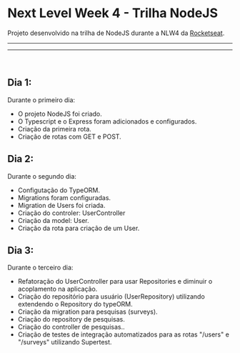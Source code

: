 # Next Level Week 4 - Trilha NodeJS

Projeto desenvolvido na trilha de NodeJS durante a NLW4 da [Rocketseat](https://rocketseat.com.br/).


---
---
<br>

## Dia 1:
Durante o primeiro dia:
  - O projeto NodeJS foi criado.
  - O Typescript e o Express foram adicionados e configurados.
  - Criação da primeira rota.
  - Criação de rotas com GET e POST.

## Dia 2:
Durante o segundo dia:
  - Configutação do TypeORM.
  - Migrations foram configuradas.
  - Migration de Users foi criada.
  - Criação do controler: UserController
  - Criação da model: User.
  - Criação da rota para criação de um User.

## Dia 3:
Durante o terceiro dia:
  - Refatoração do UserController para usar Repositories e diminuir o acoplamento na aplicação.
  - Criação do repositório para usuário (UserRepository) utilizando extendendo o Repository do typeORM.
  - Criação da migration para pesquisas (surveys).
  - Criação do repository de pesquisas.
  - Criação do controller de pesquisas..
  - Criação de testes de integração automatizados para as rotas "/users" e "/surveys" utilizando Supertest.